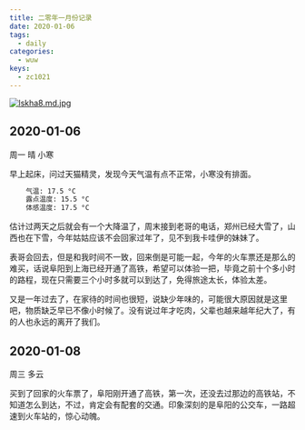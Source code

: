 ```yaml
---
title: 二零年一月份记录
date: 2020-01-06
tags:
  - daily
categories:
  - wuw
keys:
  - zc1021
---
```


[![lskha8.md.jpg](https://s2.ax1x.com/2020/01/06/lskha8.md.jpg)](https://imgchr.com/i/lskha8)

## 2020-01-06

周一 晴 小寒

早上起床，问过天猫精灵，发现今天气温有点不正常，小寒没有排面。

```txt
	气温: 17.5 °C
	露点温度: 15.5 °C
	体感温度: 17.5 °C
```
估计过两天之后就会有一个大降温了，周末接到老哥的电话，郑州已经大雪了，山西也在下雪，今年姑姑应该不会回家过年了，见不到我卡哇伊的妹妹了。

表哥会回去，但是和我时间不一致，回来倒是可能一起，今年的火车票还是那么的难买，话说阜阳到上海已经开通了高铁，希望可以体验一把，毕竟之前十个多小时的路程，现在只需要三个小时多就可以到达了，免得旅途太长，体验太差。

又是一年过去了，在家待的时间也很短，说缺少年味的，可能很大原因就是这里吧，物质缺乏早已不像小时候了。没有说过年才吃肉，父辈也越来越年纪大了，有的人也永远的离开了我们。

## 2020-01-08

周三 多云

买到了回家的火车票了，阜阳刚开通了高铁，第一次，还没去过那边的高铁站，不知道怎么到达，不过，肯定会有配套的交通。印象深刻的是阜阳的公交车，一路超速到火车站的，惊心动魄。
